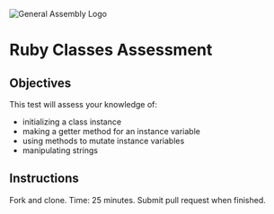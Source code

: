 ![General Assembly Logo](http://i.imgur.com/ke8USTq.png)

# Ruby Classes Assessment


## Objectives
This test will assess your knowledge of: 

* initializing a class instance
* making a getter method for an instance variable
* using methods to mutate instance variables
* manipulating strings

## Instructions
Fork and clone. Time: 25 minutes. Submit pull request when finished. 
